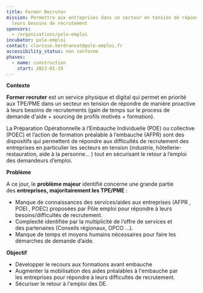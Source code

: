 ```yaml
---
title: Former Recruter
mission: Permettre aux entreprises dans un secteur en tension de répondre à
  leurs besoins de recrutement
sponsors:
  - /organisations/pole-emploi
incubator: pole-emploi
contact: clarisse.kerdranvat@pole-emploi.fr
accessibility_status: non conforme
phases:
  - name: construction
    start: 2023-01-19
---
```

**Contexte**

**Former recruter** est un service physique et digital qui permet en priorité aux TPE/PME dans un secteur en tension de répondre de manière proactive à leurs besoins de recrutements (gain de temps sur le process de demande d'aide + sourcing de profils motivés + formation).

La Préparation Opérationnelle à l’Embauche Individuelle (POE) ou collective (POEC) et l’action de formation préalable à l’embauche (AFPR) sont des dispositifs qui permettent de répondre aux difficultés de recrutement des entreprises en particulier les secteurs en tension (industrie, hôtellerie-restauration, aide à la personne… ) tout en sécurisant le retour à l’emploi des demandeurs d’emploi.

**Problème**

A ce jour, le **problème majeur** identifié concerne une grande partie des **entreprises, majoritairement les TPE/PME** : ​

* Manque de connaissances des services/aides aux entreprises (AFPR , POEI , POEC) proposées par Pôle emploi pour répondre à leurs besoins/difficultés de recrutement. ​
* Complexité identifiée par la multiplicité de l’offre de services et des partenaires (Conseils régionaux, OPCO …).​
* Manque de temps et moyens humains nécessaires pour faire ​les démarches de demande d’aide.

**Objectif**

* Développer le recours aux formations avant embauche
* Augmenter la mobilisation des aides préalables à l'embauche par les entreprises pour répondre à leurs difficultés de recrutement.​
* Sécuriser le retour à l'emploi des DE.